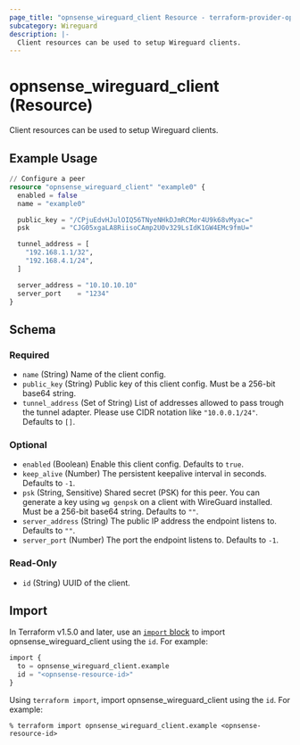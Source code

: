 ```yaml
---
page_title: "opnsense_wireguard_client Resource - terraform-provider-opnsense"
subcategory: Wireguard
description: |-
  Client resources can be used to setup Wireguard clients.
---
```


# opnsense_wireguard_client (Resource)

Client resources can be used to setup Wireguard clients.

## Example Usage

```terraform
// Configure a peer
resource "opnsense_wireguard_client" "example0" {
  enabled = false
  name = "example0"

  public_key = "/CPjuEdvHJulOIQ56TNyeNHkDJmRCMor4U9k68vMyac="
  psk        = "CJG05xgaLA8RiisoCAmp2U0v329LsIdK1GW4EMc9fmU="

  tunnel_address = [
    "192.168.1.1/32",
    "192.168.4.1/24",
  ]

  server_address = "10.10.10.10"
  server_port    = "1234"
}
```

<!-- schema generated by tfplugindocs -->
## Schema

### Required

- `name` (String) Name of the client config.
- `public_key` (String) Public key of this client config. Must be a 256-bit base64 string.
- `tunnel_address` (Set of String) List of addresses allowed to pass trough the tunnel adapter. Please use CIDR notation like `"10.0.0.1/24"`. Defaults to `[]`.

### Optional

- `enabled` (Boolean) Enable this client config. Defaults to `true`.
- `keep_alive` (Number) The persistent keepalive interval in seconds. Defaults to `-1`.
- `psk` (String, Sensitive) Shared secret (PSK) for this peer. You can generate a key using `wg genpsk` on a client with WireGuard installed. Must be a 256-bit base64 string. Defaults to `""`.
- `server_address` (String) The public IP address the endpoint listens to. Defaults to `""`.
- `server_port` (Number) The port the endpoint listens to. Defaults to `-1`.

### Read-Only

- `id` (String) UUID of the client.

## Import

In Terraform v1.5.0 and later, use an [`import` block](https://developer.hashicorp.com/terraform/language/import) to import opnsense_wireguard_client using the `id`. For example:

```terraform
import {
  to = opnsense_wireguard_client.example
  id = "<opnsense-resource-id>"
}
```

Using `terraform import`, import opnsense_wireguard_client using the `id`. For example:

```console
% terraform import opnsense_wireguard_client.example <opnsense-resource-id>
```